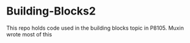 # Building-Blocks2

This repo holds code used in the building blocks topic in P8105. Muxin wrote most of this 

